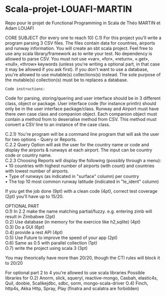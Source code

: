 # Scala-projet-LOUAFI-MARTIN
Repo pour le projet de Functional Programming in Scala de Théo MARTIN et Adam LOUAFI

CORE SUBJECT (for every one to reach 10)
C.1) For this project you'll write a program parsing 3 CSV files. The files contain data for countries, airports and runway information.
  You will create an sbt scala project. Feel free to use any scala library/framework as to write your test. No dependency is allowed to parse CSV.
  You must not use «var», «for», «return», «.get», «null», «throw» keywords (unless you're writing a optional part, in that case it may be allowed if you ask first).
  If you don't want to use a database, you're allowed to use mutable(s) collections(s) instead. The sole purpose of the mutable(s) collection(s) must be to replaces a database. 

	Code instructions:
  Code for parsing, storing/quering and user interface should be in 3 different class, object or package.
  User interface code (for instance println) should only be in the user interface package/class.
  Runway and Airport must have there own case class and companion object. Each companion object must contain a method from to deserialise method from CSV. This method must convert a CSV line to an instance of the case class.

C.2.1) You're program will be a command line program that will ask the user for two options - Query or Reports.  
C.2.2 Query Option will ask the user for the country name or code and display the airports & runways at each airport. The input can be country code or country name.  
C.2.3 Choosing Reports will display the following (possibly through a menu):  
• 10 countries with highest number of airports (with count) and countries  with lowest number of airports.  
• Type of runways (as indicated in "surface" column) per country  
• The top 10 most common runway latitude (indicated in "le_ident" column)  
  
If you get the job done (9pt) with a clean code (4pt), correct test coverage (2pt) you'll have up to 15/20.
    
OPTIONAL PART  
O.1) In 2.2 make the name matching partial/fuzzy. e.g. entering zimb will result in Zimbabwe (2pt)  
O.2) Use database (in memory for the exercice like h2,sqlite) (4pt)  
O.3) Do a GUI (6pt)  
O.4) provide a rest API (4pt)  
O.5) Use Future to improve the speed of your app (2pt)  
O.6) Same as 0.5 with parallel collection (1pt)  
O.7) write the project using scala 3 (3pt)  

You may theorically have more than 20/20, though the CTI rules will block it to 20/20

For optional part 2 to 4 you're allowed to use scala libraries
Possible libraries for
O.2) Anorm, slick, squeryl, reactive-mongo, Casbah, elastic4s, Quil, doobie, Scalikejdbc, sdbc, sorm, mongo-scala-driver
O.4) Finch, http4s, Akka Http, Spray, Play (finatra and scalatra are forbidden)
